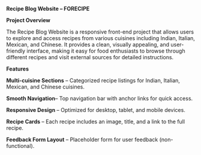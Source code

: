 **Recipe Blog Website – FORECIPE**

**Project Overview**

The Recipe Blog Website is a responsive front-end project that allows users to explore and access recipes from various cuisines including Indian, Italian, Mexican, and Chinese. It provides a clean, visually appealing, and user-friendly interface, making it easy for food enthusiasts to browse through different recipes and visit external sources for detailed instructions.

**Features**

**Multi-cuisine Sections** – Categorized recipe listings for Indian, Italian, Mexican, and Chinese cuisines.

**Smooth Navigation**– Top navigation bar with anchor links for quick access.

**Responsive Design** – Optimized for desktop, tablet, and mobile devices.

**Recipe Cards** – Each recipe includes an image, title, and a link to the full recipe.

**Feedback Form Layout** – Placeholder form for user feedback (non-functional).

